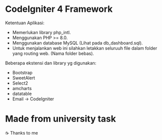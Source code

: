 # CodeIgniter 4 Framework

Ketentuan Aplikasi:
- Memerlukan library php_intl.
- Menggunakan PHP >= 8.0.
- Menggunakan database MySQL (Lihat pada db_dashboard.sql).
- Untuk menjalankan web ini silahkan letakkan seluruuh file dalam folder yang routing web. (Nama folder bebas).

Beberapa ekstensi dan library yg digunakan:
- Bootstrap
- SweetAlert
- Select2
- amcharts
- datatable
- Email -> CodeIgniter

# Made from university task
:coffee: Thanks to me